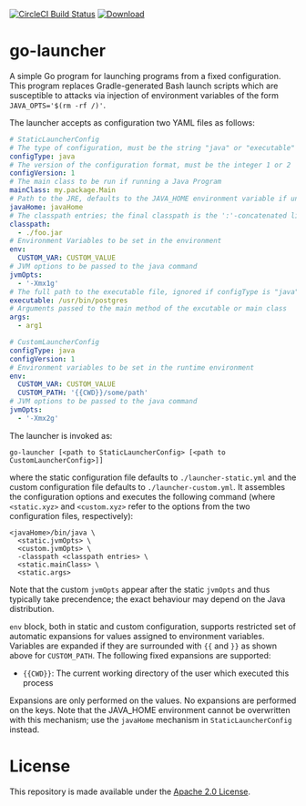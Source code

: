 [![CircleCI Build Status](https://circleci.com/gh/palantir/go-launcher/tree/develop.svg?style=shield)](https://circleci.com/gh/palantir/go-launcher)
[![Download](https://api.bintray.com/packages/palantir/releases/go-launcher/images/download.svg) ](https://bintray.com/palantir/releases/go-launcher/_latestVersion)

# go-launcher

A simple Go program for launching  programs from a fixed configuration. This program replaces Gradle-generated Bash
launch scripts which are susceptible to attacks via injection of environment variables of the form `JAVA_OPTS='$(rm -rf
/)'`.

The launcher accepts as configuration two YAML files as follows:

```yaml
# StaticLauncherConfig
# The type of configuration, must be the string "java" or "executable"
configType: java
# The version of the configuration format, must be the integer 1 or 2
configVersion: 1
# The main class to be run if running a Java Program
mainClass: my.package.Main
# Path to the JRE, defaults to the JAVA_HOME environment variable if unset
javaHome: javaHome
# The classpath entries; the final classpath is the ':'-concatenated list in the given order
classpath:
  - ./foo.jar
# Environment Variables to be set in the environment
env:
  CUSTOM_VAR: CUSTOM_VALUE
# JVM options to be passed to the java command
jvmOpts:
  - '-Xmx1g'
# The full path to the executable file, ignored if configType is "java", limited to whitelisted values (java, postgres, influxd, grafana-server)
executable: /usr/bin/postgres
# Arguments passed to the main method of the excutable or main class
args:
  - arg1
```

```yaml
# CustomLauncherConfig
configType: java
configVersion: 1
# Environment variables to be set in the runtime environment
env:
  CUSTOM_VAR: CUSTOM_VALUE
  CUSTOM_PATH: '{{CWD}}/some/path'
# JVM options to be passed to the java command
jvmOpts:
  - '-Xmx2g'
```

The launcher is invoked as:
```
go-launcher [<path to StaticLauncherConfig> [<path to CustomLauncherConfig>]]
```

where the
static configuration file defaults to `./launcher-static.yml` and the custom configuration file defaults to
`./launcher-custom.yml`. It assembles the configuration options and executes the following command (where `<static.xyz>`
and `<custom.xyz>` refer to the options from the two configuration files, respectively):

```
<javaHome>/bin/java \
  <static.jvmOpts> \
  <custom.jvmOpts> \
  -classpath <classpath entries> \
  <static.mainClass> \
  <static.args>
```

Note that the custom `jvmOpts` appear after the static `jvmOpts` and thus typically take precendence; the exact
behaviour may depend on the Java distribution.

`env` block, both in static and custom configuration, supports restricted set of automatic expansions for values
assigned to environment variables. Variables are expanded if they are surrounded with `{{` and `}}` as shown above
for `CUSTOM_PATH`. The following fixed expansions are supported:

* `{{CWD}}`: The current working directory of the user which executed this process

Expansions are only performed on the values. No expansions are performed on the keys. Note that the JAVA_HOME
environment cannot be overwritten with this mechanism; use the `javaHome` mechanism in `StaticLauncherConfig` instead.

# License
This repository is made available under the [Apache 2.0 License](http://www.apache.org/licenses/LICENSE-2.0).
